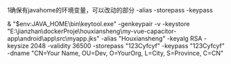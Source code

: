 1确保有javahome的环境变量，可以改动的部分 -alias -storepass  -keypass

&  "$env:JAVA_HOME\bin\keytool.exe"  -genkeypair -v -keystore "E:\jianzhan\dockerProje\houxiansheng\my-vue-capacitor-app\android\app\src\myapp.jks"  -alias "Houxiansheng"  -keyalg RSA -keysize 2048  -validity 36500  -storepass "123Cyfcyf"  -keypass "123Cyfcyf"  -dname "CN=Your Name, OU=Dev, O=YourOrg, L=City, S=Province, C=CN"

<!--stackedit_data:
eyJoaXN0b3J5IjpbMTczMzM2OTEwMiwxNjc4NDQxMDEyXX0=
-->